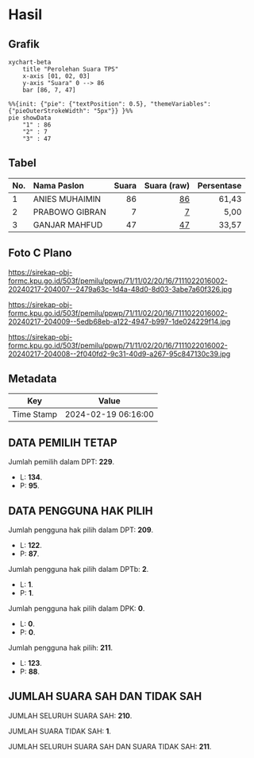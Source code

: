 # Hasil

## Grafik

```mermaid
xychart-beta
    title "Perolehan Suara TPS"
    x-axis [01, 02, 03]
    y-axis "Suara" 0 --> 86
    bar [86, 7, 47]
```

```mermaid
%%{init: {"pie": {"textPosition": 0.5}, "themeVariables": {"pieOuterStrokeWidth": "5px"}} }%%
pie showData
    "1" : 86
    "2" : 7
    "3" : 47
```

## Tabel

| No. | Nama Paslon    | Suara | Suara (raw) | Persentase |
|:--- |:-------------- | -----:| -----------:| ----------:|
| 1   | ANIES MUHAIMIN | 86    | [86][p-1]   | 61,43      |
| 2   | PRABOWO GIBRAN | 7     | [7][p-2]    | 5,00       |
| 3   | GANJAR MAHFUD  | 47    | [47][p-3]   | 33,57      |


[p-1]: https://github.com/gigit-pemilu/pemilu-2024-71-sulawesi-utara/blob/main/pilpres/hitung-suara/sub/71-sulawesi-utara/sub/11-bolaang-mongondow-selatan/sub/02-posigadan/sub/2016-iloheluma/sub/002-tps/sub/paslon-1.txt
[p-2]: https://github.com/gigit-pemilu/pemilu-2024-71-sulawesi-utara/blob/main/pilpres/hitung-suara/sub/71-sulawesi-utara/sub/11-bolaang-mongondow-selatan/sub/02-posigadan/sub/2016-iloheluma/sub/002-tps/sub/paslon-2.txt
[p-3]: https://github.com/gigit-pemilu/pemilu-2024-71-sulawesi-utara/blob/main/pilpres/hitung-suara/sub/71-sulawesi-utara/sub/11-bolaang-mongondow-selatan/sub/02-posigadan/sub/2016-iloheluma/sub/002-tps/sub/paslon-3.txt

## Foto C Plano

https://sirekap-obj-formc.kpu.go.id/503f/pemilu/ppwp/71/11/02/20/16/7111022016002-20240217-204007--2479a63c-1d4a-48d0-8d03-3abe7a60f326.jpg

https://sirekap-obj-formc.kpu.go.id/503f/pemilu/ppwp/71/11/02/20/16/7111022016002-20240217-204009--5edb68eb-a122-4947-b997-1de024229f14.jpg

https://sirekap-obj-formc.kpu.go.id/503f/pemilu/ppwp/71/11/02/20/16/7111022016002-20240217-204008--2f040fd2-9c31-40d9-a267-95c847130c39.jpg


## Metadata

| Key        | Value               |
| ---------- | ------------------- |
| Time Stamp | 2024-02-19 06:16:00 |


## DATA PEMILIH TETAP

Jumlah pemilih dalam DPT: **229**.
 * L: **134**.
 * P: **95**.

## DATA PENGGUNA HAK PILIH

Jumlah pengguna hak pilih dalam DPT: **209**.
 * L: **122**.
 * P: **87**.

Jumlah pengguna hak pilih dalam DPTb: **2**.
 * L: **1**.
 * P: **1**.

Jumlah pengguna hak pilih dalam DPK: **0**.
 * L: **0**.
 * P: **0**.

Jumlah pengguna hak pilih: **211**.
 * L: **123**.
 * P: **88**.

## JUMLAH SUARA SAH DAN TIDAK SAH

JUMLAH SELURUH SUARA SAH: **210**.

JUMLAH SUARA TIDAK SAH: **1**.

JUMLAH SELURUH SUARA SAH DAN SUARA TIDAK SAH: **211**.


